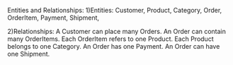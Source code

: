 Entities and Relationships:
1)Entities:
Customer,
Product,
Category,
Order,
OrderItem,
Payment,
Shipment,

2)Relationships:
A Customer can place many Orders.
An Order can contain many OrderItems.
Each OrderItem refers to one Product.
Each Product belongs to one Category.
An Order has one Payment.
An Order can have one Shipment.

